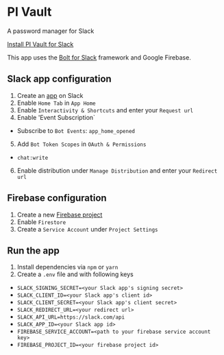 # PI Vault

A password manager for Slack

[Install PI Vault for Slack](https://slack.com/oauth/v2/authorize?client_id=567034155908.943035455044&scope=chat:write,commands,im:history,im:write,reactions:write,files:read)

This app uses the [Bolt for Slack](https://slack.dev/bolt/concepts) framework and Google Firebase.

## Slack app configuration

1. Create an [app](https://api.slack.com/apps) on Slack
2. Enable `Home Tab` in `App Home`
3. Enable `Interactivity & Shortcuts` and enter your `Request url`
4. Enable 'Event Subscription`
  - Subscribe to `Bot Events`: `app_home_opened`
5. Add `Bot Token Scopes` in `OAuth & Permissions`
  - `chat:write`
6. Enable distribution under `Manage Distribution` and enter your `Redirect url`

## Firebase configuration

1. Create a new [Firebase project](https://console.firebase.google.com)
2. Enable `Firestore`
3. Create a `Service Account` under `Project Settings`

## Run the app

1. Install dependencies via `npm` or `yarn`
2. Create a `.env` file and with following keys
  - `SLACK_SIGNING_SECRET=<your Slack app's signing secret>`
  - `SLACK_CLIENT_ID=<your Slack app's client id>`
  - `SLACK_CLIENT_SECRET=<your Slack app's client secret>`
  - `SLACK_REDIRECT_URL=<your redirect url>`
  - `SLACK_API_URL=https://slack.com/api`
  - `SLACK_APP_ID=<your Slack app id>`
  - `FIREBASE_SERVICE_ACCOUNT=<path to your firebase service account key>`
  - `FIREBASE_PROJECT_ID=<your firebase project id>`
